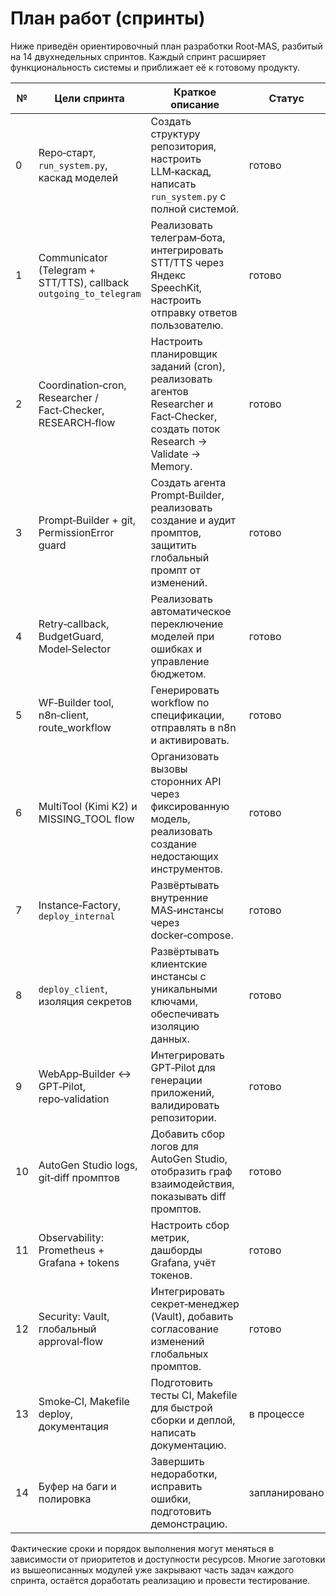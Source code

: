 # План работ (спринты)

Ниже приведён ориентировочный план разработки Root‑MAS, разбитый на
14 двухнедельных спринтов. Каждый спринт расширяет функциональность
системы и приближает её к готовому продукту.

| № | Цели спринта | Краткое описание | Статус |
|---|---------------|------------------|---------|
| 0 | Repo‑старт, `run_system.py`, каскад моделей | Создать структуру репозитория, настроить LLM‑каскад, написать `run_system.py` с полной системой. | готово |
| 1 | Communicator (Telegram + STT/TTS), callback `outgoing_to_telegram` | Реализовать телеграм‑бота, интегрировать STT/TTS через Яндекс SpeechKit, настроить отправку ответов пользователю. | готово |
| 2 | Coordination‑cron, Researcher / Fact‑Checker, RESEARCH‑flow | Настроить планировщик заданий (cron), реализовать агентов Researcher и Fact‑Checker, создать поток Research → Validate → Memory. | готово |
| 3 | Prompt‑Builder + git, PermissionError guard | Создать агента Prompt‑Builder, реализовать создание и аудит промптов, защитить глобальный промпт от изменений. | готово |
| 4 | Retry‑callback, BudgetGuard, Model‑Selector | Реализовать автоматическое переключение моделей при ошибках и управление бюджетом. | готово |
| 5 | WF‑Builder tool, n8n‑client, route_workflow | Генерировать workflow по спецификации, отправлять в n8n и активировать. | готово |
| 6 | MultiTool (Kimi K2) и MISSING_TOOL flow | Организовать вызовы сторонних API через фиксированную модель, реализовать создание недостающих инструментов. | готово |
| 7 | Instance‑Factory, `deploy_internal` | Развёртывать внутренние MAS‑инстансы через docker‑compose. | готово |
| 8 | `deploy_client`, изоляция секретов | Развёртывать клиентские инстансы с уникальными ключами, обеспечивать изоляцию данных. | готово |
| 9 | WebApp‑Builder ↔ GPT‑Pilot, repo‑validation | Интегрировать GPT‑Pilot для генерации приложений, валидировать репозитории. | готово |
| 10 | AutoGen Studio logs, git‑diff промптов | Добавить сбор логов для AutoGen Studio, отобразить граф взаимодействия, показывать diff промптов. | готово |
| 11 | Observability: Prometheus + Grafana + tokens | Настроить сбор метрик, дашборды Grafana, учёт токенов. | готово |
| 12 | Security: Vault, глобальный approval‑flow | Интегрировать секрет‑менеджер (Vault), добавить согласование изменений глобальных промптов. | готово |
| 13 | Smoke‑CI, Makefile deploy, документация | Подготовить тесты CI, Makefile для быстрой сборки и деплой, написать документацию. | в процессе |
| 14 | Буфер на баги и полировка | Завершить недоработки, исправить ошибки, подготовить демонстрацию. | запланировано |

Фактические сроки и порядок выполнения могут меняться в зависимости от
приоритетов и доступности ресурсов. Многие заготовки из вышеописанных
модулей уже закрывают часть задач каждого спринта, остаётся
доработать реализацию и провести тестирование.